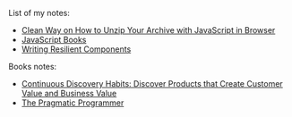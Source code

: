 List of my notes:
- [Clean Way on How to Unzip Your Archive with JavaScript in Browser](./posts/how-to-create-7ziphtml.md)
- [JavaScript Books](./posts/javascript-books.md)
- [Writing Resilient Components](./notes/writing-resilient-components@overreacted.io.md)

Books notes:
- [Continuous Discovery Habits: Discover Products that Create Customer Value and Business Value](./books/Continuous-Discovery-Habits:-Discover-Products-that-Create-Customer-Value-and-Business-Value.md)
- [The Pragmatic Programmer](./books/The-Pragmatic-Programmer.md)
